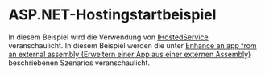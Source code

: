 # <a name="aspnet-hosting-startup-sample"></a>ASP.NET-Hostingstartbeispiel

In diesem Beispiel wird die Verwendung von [IHostedService](https://docs.microsoft.com/dotnet/api/microsoft.aspnetcore.hosting.ihostingstartup) veranschaulicht. In diesem Beispiel werden die unter [Enhance an app from an external assembly (Erweitern einer App aus einer externen Assembly)](https://docs.microsoft.com/aspnet/core/fundamentals/configuration/platform-specific-configuration) beschriebenen Szenarios veranschaulicht.

